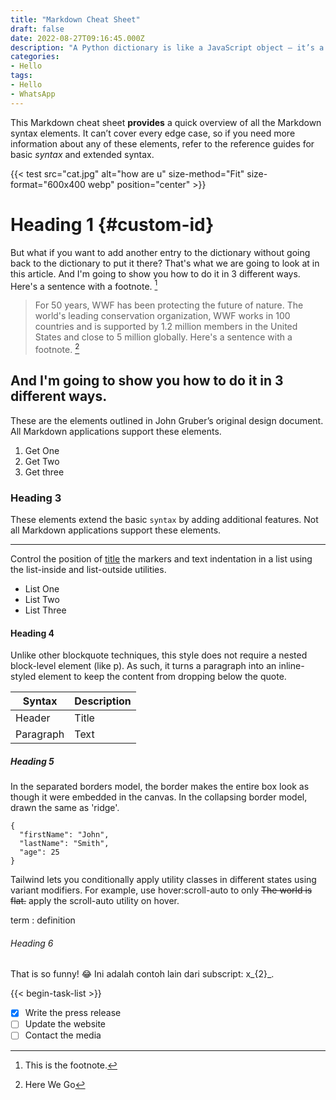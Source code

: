 ```yaml
---
title: "Markdown Cheat Sheet"
draft: false
date: 2022-08-27T09:16:45.000Z
description: "A Python dictionary is like a JavaScript object – it’s a sequence of key:value pairs. So, you can create them like this:"
categories:
- Hello
tags:
- Hello
- WhatsApp
---
```


This Markdown cheat sheet **provides** a quick overview of all the Markdown syntax elements. It can’t cover every edge case, so if you need more information about any of these elements, refer to the reference guides for basic *syntax* and extended syntax.

{{< test src="cat.jpg" alt="how are u" size-method="Fit" size-format="600x400 webp" position="center" >}}



# Heading 1 {#custom-id}

But what if you want to add another entry to the dictionary without going back to the dictionary to put it there? That's what we are going to look at in this article. And I'm going to show you how to do it in 3 different ways. Here's a sentence with a footnote. [^1]

[^1]: This is the footnote.

> For 50 years, WWF has been protecting the future of nature. The world's leading conservation organization, WWF works in 100 countries and is supported by 1.2 million members in the United States and close to 5 million globally.  Here's a sentence with a footnote. [^2]

[^2]: Here We Go

## And I'm going to show you how to do it in 3 different ways.
These are the elements outlined in John Gruber’s original design document. All Markdown applications support these elements.

1. Get One
2. Get Two
3. Get three


### Heading 3
These elements extend the basic `syntax` by adding additional features. Not all Markdown applications support these elements.

---

Control the position of [title](https://www.example.com) the markers and text indentation in a list using the list-inside and list-outside utilities.

- List One
- List Two
- List Three

#### Heading 4
Unlike other blockquote techniques, this style does not require a nested block-level element (like p). As such, it turns a paragraph into an inline-styled element to keep the content from dropping below the quote.

| Syntax | Description |
| ----------- | ----------- |
| Header | Title |
| Paragraph | Text |

##### Heading 5

In the separated borders model, the border makes the entire box look as though it were embedded in the canvas. In the collapsing border model, drawn the same as 'ridge'.

```
{
  "firstName": "John",
  "lastName": "Smith",
  "age": 25
}
```

Tailwind lets you conditionally apply utility classes in different states using variant modifiers. For example, use hover:scroll-auto to only ~~The world is flat.~~
 apply the scroll-auto utility on hover.

term
: definition

###### Heading 6


That is so funny! :joy:
Ini adalah contoh lain dari subscript: x_{2}_.


{{< begin-task-list >}}
- [x] Write the press release
- [ ] Update the website
- [ ] Contact the media
